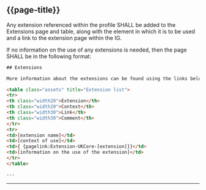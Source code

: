 ## {{page-title}}

Any extension referenced within the profile SHALL be added to the Extensions page and  table, along with the element in which it is to be used and a link to the extension page within the IG.  

If no information on the use of any extensions is needed, then the page SHALL be in the following format: 

~~~~html
## Extensions

More information about the extensions can be found using the links below.

<table class="assets" title="Extension list">
<tr>
<th class="width20">Extension</th>
<th class="width20">Context</th>
<th class="width30">Link</th>
<th class="width30">Comment</th>
</tr>
<tr>
<td>[extension name]</td>
<td>[context of use]</td>
<td>{ {pagelink:Extension-UKCore-[extension]}}</td>
<td>[information on the use of the extension]</td>
</tr>
</table>

---
~~~~

---